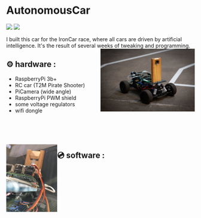 # AutonomousCar

![](https://img.shields.io/tokei/lines/github/felop/autonomouscar)   ![](https://img.shields.io/github/last-commit/felop/autonomouscar)

I built this car for the IronCar race, where all cars are driven by artificial intelligence. It's the result of several weeks of tweaking and programming.
<br/>
<img src="car_pics/IronCarTraining2.JPG" width=50% align="right">

## ⚙️ hardware : 
* RaspberryPi 3b+
* RC car (T2M Pirate Shooter)
* PiCamera (wide angle)
* RaspberryPi PWM shield
* some voltage regulators
* wifi dongle
<br/><br/><br/><br/><br/>

<img src="car_pics/IronCarTraining3.JPG" width=27% align="left">

## 💿 software :

